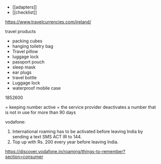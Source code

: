 * [[adapters]]
* [[checklist]]

https://www.travelcurrencies.com/ireland/

travel products
* packing cubes
* hanging toiletry bag
* Travel pillow
* luggage lock
* passport pouch
* sleep mask
* ear plugs
* travel bottle
* Luggage lock
* waterproof mobile case


1852600

= keeping number active =
the service provider deactivates a number that is not in use for more than 90 days

vodafone:
1. International roaming has to be activated before leaving India by sending a text SMS ACT IR to 144.
2. Top up with Rs. 200 every year before leaving India.

https://discover.vodafone.in/roaming/things-to-remember?section=consumer
